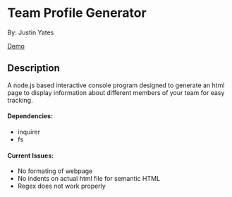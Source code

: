 # Team Profile Generator

By: Justin Yates

[Demo](https://drive.google.com/file/d/1vDH8cbQJyzqIdsVryqvxwPAiFwaYmT79/view?usp=sharing)

## Description

A node.js based interactive console program designed to generate an html page to display information about different members of your team for easy tracking.

#### Dependencies:
- inquirer
- fs

#### Current Issues:
- No formating of webpage
- No indents on actual html file for semantic HTML
- Regex does not work properly
